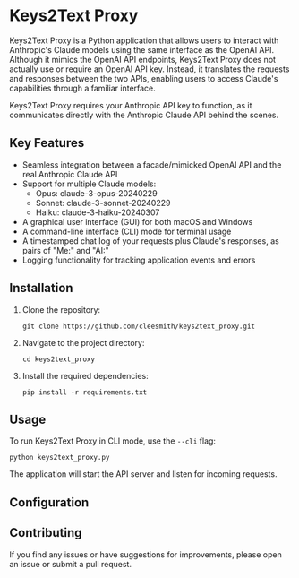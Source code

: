 # Keys2Text Proxy

Keys2Text Proxy is a Python application that allows users to interact with Anthropic's 
Claude models using the same interface as the OpenAI API. Although it mimics 
the OpenAI API endpoints, Keys2Text Proxy does not actually use or require an OpenAI 
API key. Instead, it translates the requests and responses between the two APIs, 
enabling users to access Claude's capabilities through a familiar interface.

Keys2Text Proxy requires your Anthropic API key to function, as it communicates 
directly with the Anthropic Claude API behind the scenes.

## Key Features

- Seamless integration between a facade/mimicked OpenAI API and the real Anthropic Claude API
- Support for multiple Claude models:
  - Opus: claude-3-opus-20240229
  - Sonnet: claude-3-sonnet-20240229
  - Haiku: claude-3-haiku-20240307
- A graphical user interface (GUI) for both macOS and Windows
- A command-line interface (CLI) mode for terminal usage
- A timestamped chat log of your requests plus Claude's responses, as pairs of "Me:" and "AI:"
- Logging functionality for tracking application events and errors

## Installation

1. Clone the repository:
   ```
   git clone https://github.com/cleesmith/keys2text_proxy.git
   ```

2. Navigate to the project directory:
   ```
   cd keys2text_proxy
   ```

3. Install the required dependencies:
   ```
   pip install -r requirements.txt
   ```

## Usage

To run Keys2Text Proxy in CLI mode, use the `--cli` flag:
```
python keys2text_proxy.py
```

The application will start the API server and listen for incoming requests.

## Configuration


## Contributing

If you find any issues or have suggestions for improvements, please open an issue or submit a pull request.
